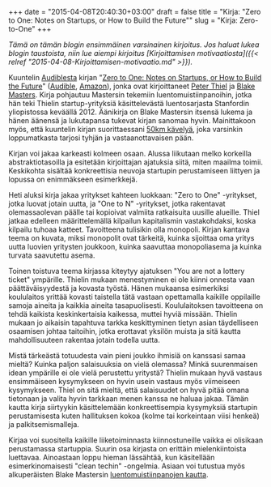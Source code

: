 +++
date = "2015-04-08T20:40:30+03:00"
draft = false
title = "Kirja: \"Zero to One: Notes on Startups, or How to Build the Future\""
slug = "Kirja: Zero-to-One"
+++

*Tämä on tämän blogin ensimmäinen varsinainen kirjoitus. Jos haluat lukea blogin taustoista, niin lue aiempi kirjoitus [Kirjoittamisen motivaatiosta]({{< relref "2015-04-08-Kirjoittamisen-motivaatio.md" >}}).*

Kuuntelin [Audiblesta](http://www.audible.com) kirjan "[Zero to One: Notes on Startups, or How to Build the Future](http://zerotoonebook.com/)" ([Audible](http://www.audible.com/pd/Business/Zero-to-One-Audiobook/B00M27LBU2/ref=a_search_c4_1_1_srTtl?qid=1428513716&sr=1-1), [Amazon](http://www.amazon.com/Zero-One-Notes-Startups-Future/dp/B00M284NY2)), jonka ovat kirjoittaneet [Peter Thiel](http://en.wikipedia.org/wiki/Peter_Thiel) ja [Blake Masters](http://blakemasters.com/). Kirja pohjautuu Mastersin tekemiin luentomuistiinpanoihin, jotka hän teki Thielin startup-yrityksiä käsittelevästä luentosarjasta Stanfordin yliopistossa keväällä 2012. Äänikirja on Blake Mastersin itsensä lukema ja hänen äänensä ja lukutapansa tukevat kirjan sanomaa hyvin. Mainittakoon myös, että kuuntelin kirjan suorittaessani [50km kävelyä](http://fi.scoutwiki.org/Nahkalilja), joka varsinkin loppumatkasta tarjosi tyhjän ja vastaanottavaisen pään.

Kirjan voi jakaa karkeasti kolmeen osaan. Alussa liikutaan melko korkeilla abstraktiotasoilla ja esitetään kirjoittajan ajatuksia siitä, miten maailma toimii. Keskikohta sisältää konkreettisia neuvoja startupin perustamiseen liittyen ja lopussa on enimmäkseen esimerkkejä.

Heti aluksi kirja jakaa yritykset kahteen luokkaan: "Zero to One" -yritykset, jotka luovat jotain uutta, ja "One to N" -yritykset, jotka rakentavat olemassaolevan päälle tai kopioivat valmiita ratkaisuita uusille alueille. Thiel jatkaa edelleen määrittelemällä kilpailun kapitalismin vastakohdaksi, koska kilpailu tuhoaa katteet. Tavoitteena tulisikin olla monopoli. Kirjan kantava teema on kuvata, miksi monopolit ovat tärkeitä, kuinka sijoittaa oma yritys uutta luovien yritysten joukkoon, kuinka saavuttaa monopoliasema ja kuinka turvata saavutettu asema.

Toinen toistuva teema kirjassa kiteytyy ajatuksen "You are not a lottery ticket" ympärille. Thielin mukaan menestyminen ei ole kiinni onnesta vaan päättäväisyydestä ja kovasta työstä. Hänen mukaansa esimerkiksi koululaitos yrittää kovasti taistella tätä vastaan opettamalla kaikille oppilaille samoja aineita ja kaikkia aineita tasapuolisesti. Koululaitoksen tavoitteena on tehdä kaikista keskinkertaisia kaikessa, muttei hyviä missään. Thielin mukaan jo aikaisin tapahtuva tarkka keskittyminen tietyn asian täydelliseen osaamisen johtaa taitoihin, jotka erottavat yksilön muista ja sitä kautta mahdollisuuteen rakentaa jotain todella uutta.

Mistä tärkeästä totuudesta vain pieni joukko ihmisiä on kanssasi samaa mieltä? Kuinka paljon salaisuuksia on vielä olemassa? Minkä suurenmaisen idean ympärille ei ole vielä perustettu yritystä? Thielin mukaan hyvä vastaus ensimmäiseen kysymykseen on hyvin usein vastaus myös viimeiseen kysymykseen. Thiel on sitä mieltä, että salaisuudet on hyvä pitää omana tietonaan ja valita hyvin tarkkaan menen kanssa ne haluaa jakaa. Tämän kautta kirja siirtyykin käsittelemään konkreettisempia kysymyksiä startupin perustamisesta kuten hallituksen kokoa (kolme tai korkeintaan viisi henkeä) ja palkitsemismalleja.

Kirjaa voi suositella kaikille liiketoiminnasta kiinnostuneille vaikka ei olisikaan perustamassa startuppia. Suurin osa kirjasta on erittäin mielenkiintoista luettavaa. Ainoastaan loppu hieman lässähtää, kun käsitellään esimerkinomaisesti "clean techin" -ongelmia. Asiaan voi tutustua myös alkuperäisten Blake Mastersin [luentomuistiinpanojen kautta](http://blakemasters.com/peter-thiels-cs183-startup).
